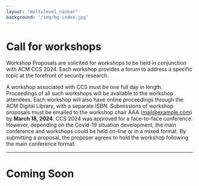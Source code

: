 ```yaml
---
layout: "multilevel_navbar"
background: '/img/bg-index.jpg'
---
```


# Call for workshops

Workshop Proposals are solicited for workshops to be held in conjunction with ACM CCS 2024. Each workshop provides a forum to address a specific topic at the forefront of security research.

A workshop associated with CCS must be one full day in length. Proceedings of all such workshops will be available to the workshop attendees. Each workshop will also have online proceedings through the ACM Digital Library, with a separate ISBN. Submissions of workshop proposals must be emailed to the workshop chair AAA (mail@example.com) by **March 18, 2024**. CCS 2024 was approved for a face-to-face conference. However, depending on the Covid-19 situation development, the main conference and workshops could be held on-line or in a mixed format. By submitting a proposal, the proposer agrees to hold the workshop following the main conference format.

_________________


# Coming Soon